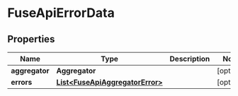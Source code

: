 

# FuseApiErrorData


## Properties

| Name | Type | Description | Notes |
|------------ | ------------- | ------------- | -------------|
|**aggregator** | **Aggregator** |  |  [optional] |
|**errors** | [**List&lt;FuseApiAggregatorError&gt;**](FuseApiAggregatorError.md) |  |  [optional] |



